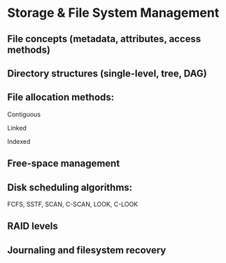 # Storage & File System Management

## File concepts (metadata, attributes, access methods)

## Directory structures (single-level, tree, DAG)

## File allocation methods:

Contiguous

Linked

Indexed

## Free-space management

## Disk scheduling algorithms:

FCFS, SSTF, SCAN, C-SCAN, LOOK, C-LOOK

## RAID levels

## Journaling and filesystem recovery